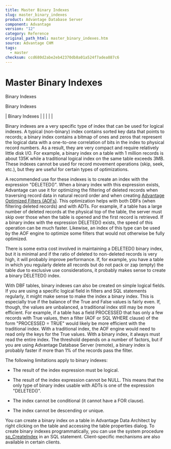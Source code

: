 ```yaml
---
title: Master Binary Indexes
slug: master_binary_indexes
product: Advantage Database Server
component: Advantage
version: "12"
category: Reference
original_path_html: master_binary_indexes.htm
source: Advantage CHM
tags:
  - master
checksum: ccd680d2abe2eb42370db8a01a524f7adea887c6
---
```


# Master Binary Indexes

Binary Indexes

Binary Indexes

| Binary Indexes |  |  |  |  |

Binary indexes are a very specific type of index that can be used for logical indexes. A typical (non-binary) index contains sorted key data that points to records; a binary index contains a bitmap of ones and zeros that represent the logical data with a one-to-one correlation of bits in the index to physical record numbers. As a result, they are very compact and require relatively little disk I/O. For example, a binary index on a table with 1 million records is about 135K while a traditional logical index on the same table exceeds 3MB. These indexes cannot be used for record movement operations (skip, seek, etc.), but they are useful for certain types of optimizations.

A recommended use for these indexes is to create an index with the expression "DELETED()". When a binary index with this expression exists, Advantage can use it for optimizing the filtering of deleted records when traversing record data in natural record order and when creating [Advantage Optimized Filters (AOFs)](master_advantage_optimized_filters.md). This optimization helps with both DBFs (when filtering deleted records) and with ADTs. For example, if a table has a large number of deleted records at the physical top of the table, the server must skip over those when the table is opened and the first record is retrieved. If a binary index with the expression DELETED() exists, the speed of this operation can be much faster. Likewise, an index of this type can be used by the AOF engine to optimize some filters that would not otherwise be fully optimized.

There is some extra cost involved in maintaining a DELETED() binary index, but it is minimal and if the ratio of deleted to non-deleted records is very high, it will probably improve performance. If, for example, you have a table in which you regularly delete all records but do not pack or zap (empty) the table due to exclusive use considerations, it probably makes sense to create a binary DELETED() index.

With DBF tables, binary indexes can also be created on simple logical fields. If you are using a specific logical field in filters and SQL statements regularly, it might make sense to make the index a binary index. This is especially true if the balance of the True and False values is fairly even. If, though, the values are unbalanced, a traditional index still may be more efficient. For example, if a table has a field PROCESSED that has only a few records with True values, then a filter (AOF or SQL WHERE clause) of the form "PROCESSED = TRUE" would likely be more efficient with the traditional index. With a traditional index, the AOF engine would need to read only the keys for the True values. With a binary index, it always must read the entire index. The threshold depends on a number of factors, but if you are using Advantage Database Server (remote), a binary index is probably faster if more than 1% of the records pass the filter.

The following limitations apply to binary indexes:

- The result of the index expression must be logical.

- The result of the index expression cannot be NULL. This means that the only type of binary index usable with ADTs is one of the expression "DELETED()".

- The index cannot be conditional (it cannot have a FOR clause).

- The index cannot be descending or unique.

You can create a binary index on a table in Advantage Data Architect by right clicking on the table and accessing the table properties dialog. To create binary indexes programmatically, you can use the system procedure [sp\_CreateIndex](master_sp_createindex.md) in an SQL statement. Client-specific mechanisms are also available in certain clients.

